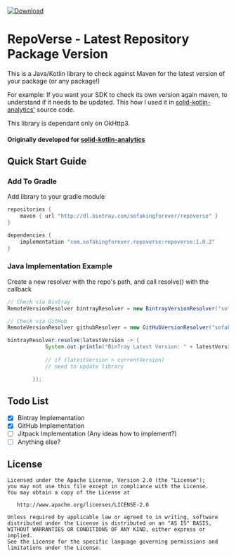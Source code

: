 
[![Download](https://api.bintray.com/packages/sofakingforever/repoverse/repoverse-kotlin/images/download.svg) ](https://bintray.com/sofakingforever/repoverse/repoverse-kotlin/_latestVersion)

# RepoVerse - Latest Repository Package Version
This is a Java/Kotlin library to check against Maven for the latest version of your package (or any package!)

For example: If you want your SDK to check its own version again maven, to understand if it needs to be updated.
This how I used it in [solid-kotlin-analytics'](https://github.com/sofakingforever/solid-kotlin-analytics/tree/master/analytics/src/main/java/com/sofakingforever/analytics/version) source code.

This library is dependant only on OkHttp3.

#### Originally developed for [solid-kotlin-analytics](https://github.com/sofakingforever/solid-kotlin-analytics)

## Quick Start Guide

### Add To Gradle
Add library to your gradle module

```gradle
repositories {
    maven { url "http://dl.bintray.com/sofakingforever/repoverse" }
}

dependencies {
    implementation "com.sofakingforever.repoverse:repoverse:1.0.2"
}
```

### Java Implementation Example
Create a new resolver with the repo's path, and call resolve() with the callback

```java
// Check via Bintray
RemoteVersionResolver bintrayResolver = new BintrayVersionResolver("sofakingforever/analytics/kotlin-analytics");

// Check via GitHub
RemoteVersionResolver githubResolver = new GitHubVersionResolver("sofakingforever/solid-kotlin-analytics");

bintrayResolver.resolve(latestVersion -> {
            System.out.println("BinTray Latest Version: " + latestVersion.toString());
            
            // if (latestVersion > currentVersion)
            // need to update library

        });
```
## Todo List

- [x] Bintray Implementation
- [x] GitHub Implementation
- [ ] Jitpack Implementation (Any ideas how to implement?)
- [ ] Anything else?

License
-------

    Licensed under the Apache License, Version 2.0 (the "License");
    you may not use this file except in compliance with the License.
    You may obtain a copy of the License at

       http://www.apache.org/licenses/LICENSE-2.0

    Unless required by applicable law or agreed to in writing, software
    distributed under the License is distributed on an "AS IS" BASIS,
    WITHOUT WARRANTIES OR CONDITIONS OF ANY KIND, either express or implied.
    See the License for the specific language governing permissions and
    limitations under the License.

